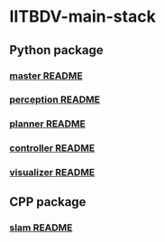 # IITBDV-main-stack

## Python package
### [master README](/src/master/README.md)
### [perception README](/src/perception/README.md)
### [planner README](/src/planner/README.md)
### [controller README](/src/controller/README.md)
### [visualizer README](/src/visualizer/README.md)

## CPP package
### [slam README](/src/SLAM/README.md)
